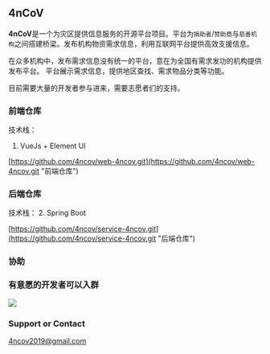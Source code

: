 ## 4nCoV

**4nCoV**是一个为灾区提供信息服务的开源平台项目。平台为`捐助者`/`赞助商`与`慈善机构`之间搭建桥梁。发布机构物资需求信息，利用互联网平台提供高效支援信息。

在众多机构中，发布需求信息没有统一的平台，意在为全国有需求发功的机构提供发布平台。
平台展示需求信息，提供地区查找、需求物品分类等功能。

目前需要大量的开发者参与进来，需要志愿者们的支持。
### 前端仓库

技术栈：
1. VueJs + Element UI

[https://github.com/4ncov/web-4ncov.git](https://github.com/4ncov/web-4ncov.git "前端仓库")

### 后端仓库

技术栈：
2. Spring Boot

[https://github.com/4ncov/service-4ncov.git](https://github.com/4ncov/service-4ncov.git "后端仓库")

### 协助

### 有意愿的开发者可以入群

![](https://ftp.bmp.ovh/imgs/2020/01/d744fa4b32043ece.png)


### Support or Contact
<4ncov2019@gmail.com>

